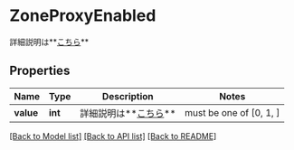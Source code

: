 # ZoneProxyEnabled

詳細説明は**[こちら](#tag/zone_proxy)**

## Properties
Name | Type | Description | Notes
------------ | ------------- | ------------- | -------------
**value** | **int** | 詳細説明は**[こちら](#tag/zone_proxy)** |  must be one of [0, 1, ]

[[Back to Model list]](../README.md#documentation-for-models) [[Back to API list]](../README.md#documentation-for-api-endpoints) [[Back to README]](../README.md)



